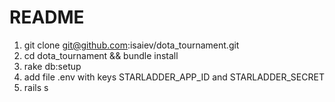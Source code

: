 # README

1. git clone git@github.com:isaiev/dota_tournament.git
1. cd dota_tournament && bundle install
1. rake db:setup
1. add file .env with keys STARLADDER_APP_ID and STARLADDER_SECRET
1. rails s